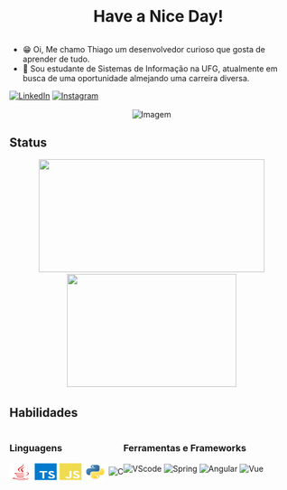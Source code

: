 <!--título-->
<div id="user-content-toc">
  <ul align="center">
    <summary><h1 style="display: inline-block">Have a Nice Day!</h1></summary>
</div>

<!-- Presentation -->
<ul>
  <li>
    😁 Oi, Me chamo Thiago um desenvolvedor curioso que gosta de aprender de tudo.
  </li>
  <li>
    🔭 Sou estudante de Sistemas de Informação na UFG, atualmente em busca de uma oportunidade almejando uma carreira diversa.
  </li>
</ul>

<!-- Links -->
[![LinkedIn](https://img.shields.io/badge/LinkedIn-0077B5?style=for-the-badge&logo=linkedin&logoColor=white)](https://www.linkedin.com/in/thiago-marcos-da-silva/)
[![Instagram](https://img.shields.io/badge/Instagram-E4405F?style=for-the-badge&logo=instagram&logoColor=white)](https://www.instagram.com/thiagomarcosdasilva35/)

<!-- GIF -->
<div align="center">
  <img align="center" src="https://media0.giphy.com/media/v1.Y2lkPTc5MGI3NjExamg2MHo4enh1eTFxNjRiaWdlZmJzOGNxMDU2dW00OW43Y3hjYTltaiZlcD12MV9pbnRlcm5hbF9naWZfYnlfaWQmY3Q9Zw/BMu2SwuXflOlQP8jTC/giphy.webp" alt="Imagem">
</div>

## Status
<div align="center">
  <!-- GithubStats -->
  <img src="https://github-readme-stats.vercel.app/api?username=thiago-m-silva&show_icons=true&theme=gotham" width="400" height="200"> 
  
  <!-- Top Languages -->
  <img src="https://github-readme-stats.vercel.app/api/top-langs/?username=thiago-m-silva&layout=compact&show_icons=true&theme=gotham" width="300" height="200">
</div>

## Habilidades
<div style="display: flex; flex-direction: row;">
  <!-- Skills: Programming Languages -->
  <div>
    <h3>Linguagens</h3>
     <img align="center" alt="Java" height="30" width="40" src="https://raw.githubusercontent.com/devicons/devicon/master/icons/java/java-plain.svg">
     <img align="center" alt="Typescript" height="30" width="40" src="https://raw.githubusercontent.com/devicons/devicon/master/icons/typescript/typescript-plain.svg">
    <img align="center" alt="Js" height="30" width="40" src="https://raw.githubusercontent.com/devicons/devicon/master/icons/javascript/javascript-plain.svg">
    <img align="center" alt="Python" height="30" width="40" src="https://raw.githubusercontent.com/devicons/devicon/master/icons/python/python-original.svg">
    <img align="center" alt="C" height="30" width="40" src="https://cdn.jsdelivr.net/gh/devicons/devicon/icons/c/c-original.svg">
  </div>
  
  <!-- Skills: Tools & Frameworks -->
  <div>
    <h3>Ferramentas e Frameworks</h3>
    <img align="center" alt="VScode" height="30" width="40" src="https://cdn.jsdelivr.net/gh/devicons/devicon/icons/vscode/vscode-original.svg">
    <img align="center" alt="Spring" height="30" width="70" src="https://img.shields.io/badge/Spring-6DB33F?style=for-the-badge&logo=spring&logoColor=white">
    <img align="center" alt="Angular" height="30" width="70" src="https://img.shields.io/badge/Angular-DD0031?style=for-the-badge&logo=angular&logoColor=white">
    <img align="center" alt="Vue" height="30" width="70" src="https://img.shields.io/badge/Vue.js-35495E?style=for-the-badge&logo=vue.js&logoColor=4FC08D">
  </div>
  
</div>

